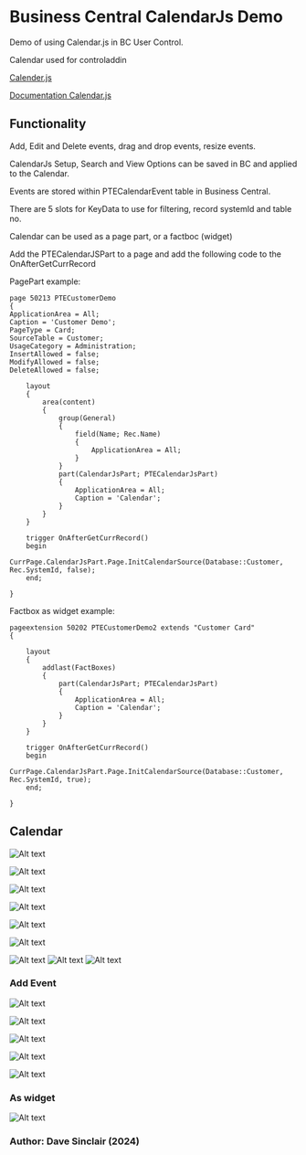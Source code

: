 # Business Central CalendarJs Demo

Demo of using Calendar.js in BC User Control.

Calendar used for controladdin

[Calender.js](https://github.com/williamtroup/Calendar.js)

[Documentation Calendar.js](https://calendar-js.com/index.html)

## Functionality

Add, Edit and Delete events, drag and drop events, resize events.

CalendarJs Setup, Search and View Options can be saved in BC and applied to the Calendar.

Events are stored within PTECalendarEvent table in Business Central.

There are 5 slots for KeyData to use for filtering, record systemId and table no.

Calendar can be used as a page part, or a factboc (widget)

Add the PTECalendarJSPart to a page and add the following code to the OnAfterGetCurrRecord

PagePart example:

```
page 50213 PTECustomerDemo
{
ApplicationArea = All;
Caption = 'Customer Demo';
PageType = Card;
SourceTable = Customer;
UsageCategory = Administration;
InsertAllowed = false;
ModifyAllowed = false;
DeleteAllowed = false;

    layout
    {
        area(content)
        {
            group(General)
            {
                field(Name; Rec.Name)
                {
                    ApplicationArea = All;
                }
            }
            part(CalendarJsPart; PTECalendarJsPart)
            {
                ApplicationArea = All;
                Caption = 'Calendar';
            }
        }
    }

    trigger OnAfterGetCurrRecord()
    begin
        CurrPage.CalendarJsPart.Page.InitCalendarSource(Database::Customer, Rec.SystemId, false);
    end;

}
```

Factbox as widget example:

```
pageextension 50202 PTECustomerDemo2 extends "Customer Card"
{

    layout
    {
        addlast(FactBoxes)
        {
            part(CalendarJsPart; PTECalendarJsPart)
            {
                ApplicationArea = All;
                Caption = 'Calendar';
            }
        }
    }

    trigger OnAfterGetCurrRecord()
    begin
        CurrPage.CalendarJsPart.Page.InitCalendarSource(Database::Customer, Rec.SystemId, true);
    end;

}
```

## Calendar

![Alt text](/images/CalendarJsSetup.png?raw=true "Calendar Setup")

![Alt text](/images/CustomerDemoCalendar.png?raw=true "Calendar Month")

![Alt text](/images/CustomerDemoCalendarFullWeek.png?raw=true "Calendar FullWeek")

![Alt text](/images/CustomerDemoCalendarFullDay.png?raw=true "Calendar FullDay")

![Alt text](/images/CustomerDemoCalendarTimeLine.png?raw=true "Calendar Timeline")

![Alt text](/images/CustomerDemoCalendarAllYear.png?raw=true "Calendar AllYear")

![Alt text](/images/CustomerDemoCalendarAllEvents.png?raw=true "Calendar AllEvents")
![Alt text](/images/CustomerDemoCalendarAllEvents.png?raw=true "Calendar AllEvents")
![Alt text](/images/CustomerDemoCalendarAllEvents.png?raw=true "Calendar AllEvents")

### Add Event

![Alt text](/images/CalendarAddEventEvent.png?raw=true "Calendar Add Event Event")

![Alt text](/images/CalendarAddEventType.png?raw=true "Calendar Add Event Type")

![Alt text](/images/CalendarAddEventRepeats.png?raw=true "Calendar Add Event Repeats")

![Alt text](/images/CalendarAddEventOptional.png?raw=true "Calendar Add Event Option")

![Alt text](/images/CalendarAddEventColours.png?raw=true "Calendar Add Event Colours")

### As widget

![Alt text](/images/CustomerDemoCalendarWidget.png?raw=true "Calendar As Widget")

### Author: Dave Sinclair (2024)

